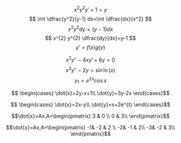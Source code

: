 $$ x^{2} y^{2} y' +1=y $$
$$ \int \dfrac{y^2}{y-1} dx=\int \dfrac{dx}{x^2} $$ 
$$ x^{2} y^{2} dy=(y-1)dx $$
$$ x^{2} y^{2} \dfrac{dy}{dx}=y-1 $$
$$y'=f(x)g(y)$$

$$ x^{2} y'' -4xy'+6y=0 $$
$$ x^{2} y'' -2y=\sin \ln(x) $$
$$y_1=e^{2x}\cos x $$

$$  \begin{cases}
    \dot{x}=2y-x+1\\
    \dot{y}=3y-2x
\end{cases}$$ 

$$  \begin{cases}
    \dot{x}=2x-y\\
    \dot{y}=x+2e^{t}
\end{cases}$$ 

$$\dot{x}=Ax,A=\begin{pmatrix}
3 & 0 \\ 
 0 & 3\\ 
\end{pmatrix}$$ 

$$\dot{x}=Ax,A=\begin{pmatrix}
-1& -2 & 2 \\ 
 -2& -1 & 2\\ 
 -3& -2 & 3\\ 
\end{pmatrix}$$ 